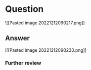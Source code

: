 # Question
![[Pasted image 20221212090217.png]]
## Answer
![[Pasted image 20221212090230.png]]
### Further review
